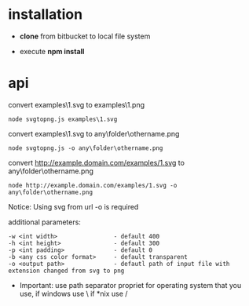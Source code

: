 # installation

- **clone** from bitbucket to local file system

- execute **npm install**

# api

convert examples\1.svg to examples\1.png

    node svgtopng.js examples\1.svg 
    
convert examples\1.svg to any\folder\othername.png

    node svgtopng.js -o any\folder\othername.png
    
convert http://example.domain.com/examples/1.svg to any\folder\othername.png

    node http://example.domain.com/examples/1.svg -o any\folder\othername.png
    
Notice: Using svg from url -o is required    
    
    
    

additional parameters:

    -w <int width>                - default 400
    -h <int height>               - default 300
    -p <int padding>              - default 0
    -b <any css color format>     - default transparent
    -o <output path>              - defautl path of input file with extension changed from svg to png
    
    
* Important: use path separator propriet for operating system that you use, if windows use \ if *nix use /    
  
  
    
 
 